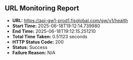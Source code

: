 ## URL Monitoring Report

- **URL:** https://api-gw1-prod1.fisglobal.com/gw/v1/health
- **Start Time:** 2025-06-18T19:12:14.739980
- **End Time:** 2025-06-18T19:12:15.251210
- **Total Time Taken:** 0.51123 seconds
- **HTTP Status Code:** 200
- **Status:** Success
- **Failure Reason:** N/A

